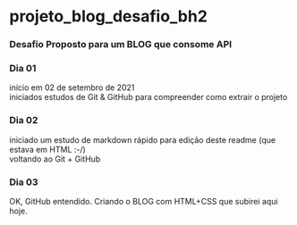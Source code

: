 # projeto_blog_desafio_bh2
### Desafio Proposto para um BLOG que consome API

### Dia 01
  início em 02 de setembro de 2021  
  iniciados estudos de Git & GitHub para compreender como extrair o projeto
  
### Dia 02
  iniciado um estudo de markdown rápido para edição deste readme (que estava em HTML :-/)  
  voltando ao Git + GitHub  
  
### Dia 03
  OK, GitHub entendido. Criando o BLOG com HTML+CSS que subirei aqui hoje.
 
